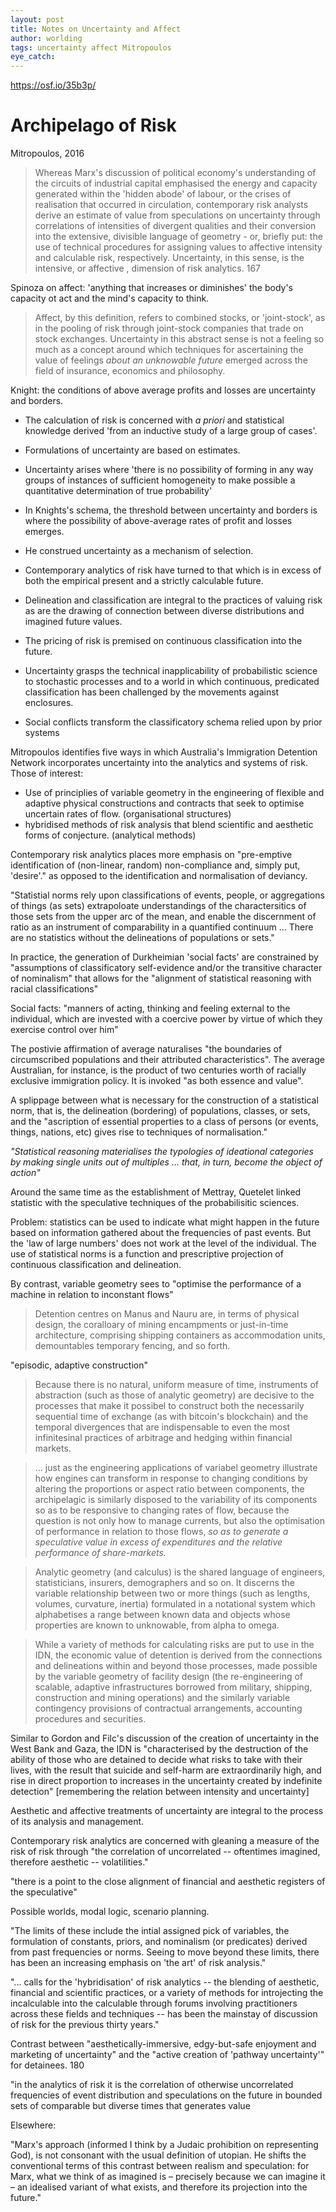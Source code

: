 ```yaml
---
layout: post
title: Notes on Uncertainty and Affect
author: worlding
tags: uncertainty affect Mitropoulos
eye_catch:
---
```

https://osf.io/35b3p/

# Archipelago of Risk
Mitropoulos, 2016

>Whereas Marx's discussion of political economy's understanding of the circuits of industrial capital emphasised the energy and capacity generated within the 'hidden abode' of labour, or the crises of realisation that occurred in circulation, contemporary risk analysts derive an estimate of value from speculations on uncertainty through correlations of intensities of divergent qualities and their conversion into the extensive, divisible language of geometry - or, briefly put: the use of technical procedures for assigning values to affective intensity and calculable risk, respectively. Uncertainty, in this sense, is the intensive, or affective , dimension of risk analytics. 167

Spinoza on affect: 'anything that increases or diminishes' the body's capacity ot act and the mind's capacity to think.
>Affect, by this definition, refers to combined stocks, or 'joint-stock', as in the pooling of risk through joint-stock companies that trade on stock exchanges. Uncertainty in this abstract sense is not a feeling so much as a concept around which techniques for ascertaining the value of feelings _about an unknowable future_ emerged across the field of insurance, economics and philosophy.

Knight: the conditions of above average profits and losses are uncertainty and borders.

* The calculation of risk is concerned with _a priori_ and statistical knowledge derived 'from an inductive study of a large group of cases'.
* Formulations of uncertainty are based on estimates.
* Uncertainty arises where 'there is no possibility of forming in any way groups of instances of sufficient homogeneity to make possible a quantitative determination of true probability'
* In Knights's schema, the threshold between uncertainty and borders is where the possibility of above-average rates of profit and losses emerges.
* He construed uncertainty as a mechanism of selection.
* Contemporary analytics of risk have turned to that which is in excess of both the empirical present and a strictly calculable future.
* Delineation and classification are integral to the practices of valuing risk as are the drawing of connection between diverse distributions and imagined future values.

* The pricing of risk is premised on continuous classification into the future.
* Uncertainty grasps the technical inapplicability of probabilistic science to stochastic processes and to a world in which continuous, predicated classification has been challenged by the movements against enclosures.
* Social conflicts transform the classificatory schema relied upon by prior systems

Mitropoulos identifies five ways in which Australia's Immigration Detention Network incorporates uncertainty into the analytics and systems of risk. Those of interest:
* Use of principlies of variable geometry in the engineering of flexible and adaptive physical constructions and contracts that seek to optimise uncertain rates of flow.  (organisational structures)
* hybridised methods of risk analysis that blend scientific and aesthetic forms of conjecture. (analytical methods)

Contemporary risk analytics places more emphasis on "pre-emptive identification of (non-linear, random) non-compliance and, simply put, 'desire'." as opposed to the identification and normalisation of deviancy.

"Statistial norms rely upon classifications of events, people, or aggregations of things (as sets) extrapoloate understandings of the charactersitics of those sets from the upper arc of the mean, and enable the discernment of ratio as an instrument of comparability in a quantified continuum ... There are no statistics without the delineations of populations or sets."

In practice, the generation of Durkheimian 'social facts' are constrained by "assumptions of classificatory self-evidence and/or the transitive character of nominalism" that allows for the "alignment of statistical reasoning with racial classifications"

Social facts: "manners of acting, thinking and feeling external to the individual, which are invested with a coercive power by virtue of which they exercise control over him"

The postivie affirmation of average naturalises "the boundaries of circumscribed populations and their attributed characteristics". The average Australian, for instance, is the product of two centuries worth of racially exclusive immigration policy. It is invoked "as both essence and value".

A splippage between what is necessary for the construction of a statistical norm, that is, the delineation (bordering) of populations, classes, or sets, and the "ascription of essential properties to a class of persons (or events, things, nations, etc) gives rise to techniques of normalisation."

_"Statistical reasoning materialises the typologies of ideational categories by making single units out of multiples ... that, in turn, become the object of action"_

Around the same time as the establishment of Mettray, Quetelet linked statistic with the speculative techniques of the probabilisitic sciences.

Problem: statistics can be used to indicate what might happen in the future based on information gathered about the frequencies of past events. But the 'law of large numbers' does not work at the level of the individual. The use of statistical norms is a function and prescriptive projection of continuous classification and delineation.

By contrast, variable geometry sees to "optimise the performance of a machine in relation to inconstant flows"

> Detention centres on Manus and Nauru are, in terms of physical design, the coralloary of mining encampments or just-in-time architecture, comprising shipping containers as accommodation units, demountables temporary fencing, and so forth.

"episodic, adaptive construction"

> Because there is no natural, uniform measure of time, instruments of abstraction (such as those of analytic geometry) are decisive to the processes that make it possibel to construct both the necessarily sequential time of exchange (as with bitcoin's blockchain) and the temporal divergences that are indispensable to even the most infinitesinal practices of arbitrage and hedging within financial markets.

> ... just as the engineering applications of variabel geometry illustrate how engines can transform in response to changing conditions by altering the proportions or aspect ratio between components, the archipelagic is similarly disposed to the variability of its components so as to be responsive to changing rates of flow, because the question is not only how to manage currents, but also the optimisation of performance in relation to those flows, _so as to generate a speculative value in excess of expenditures and the relative performance of share-markets._

> Analytic geometry (and calculus) is the shared language of engineers, statisticians, insurers, demographers and so on. It discerns the variable relationship between two or more things (such as lengths, volumes, curvature, inertia) formulated in a notational system which alphabetises a range between known data and objects whose properties are known to unknowable, from alpha to omega.

> While a variety of methods for calculating risks are put to use in the IDN, the economic value of detention is derived from the connections and delineations within and beyond those processes, made possible by the variable geometry of facility design (the re-engineering of scalable, adaptive infrastructures borrowed from military, shipping, construction and mining operations) and the similarly variable contingency provisions of contractual arrangements, accounting procedures and securities.

Similar to Gordon and Filc's discussion of the creation of uncertainty in the West Bank and Gaza, the IDN is "characterised by the destruction of the ability of those who are detained to decide what risks to take with their lives, with the result that suicide and self-harm are extraordinarily high, and rise in direct proportion to increases in the uncertainty created by indefinite detection" [remembering the relation between intensity and uncertainty]


Aesthetic and affective treatments of uncertainty are integral to the process of its analysis and management.

Contemporary risk analytics are concerned with gleaning a measure of the risk of risk through "the correlation of uncorrelated -- oftentimes imagined, therefore aesthetic -- volatilities."

"there is a point to the close alignment of financial and aesthetic registers of the speculative"

Possible worlds, modal logic, scenario planning.

"The limits of these include the intial assigned pick of variables, the formulation of constants, priors, and nominalism (or predicates) derived from past frequencies or norms. Seeing to move beyond these limits, there has been an increasing emphasis on 'the art' of risk analysis."

"... calls for the 'hybridisation' of risk analytics -- the blending of aesthetic, financial and scientific practices, or a variety of methods for introjecting the incalculable into the calculable through forums involving practitioners across these fields and techniques -- has been the mainstay of discussion of risk for the previous thirty years."

Contrast between "aesthetically-immersive, edgy-but-safe enjoyment and marketing of uncertainty" and the "active creation of 'pathway uncertainty'" for detainees. 180

"in the analytics of risk it is the correlation of otherwise uncorrelated frequencies of event distribution and speculations on the future in bounded sets of comparable but diverse times that generates value

Elsewhere:

"Marx's approach (informed I think by a Judaic prohibition on representing God), is not consonant with the usual definition of utopian. He shifts the conventional terms of this contrast between realism and speculation: for Marx, what we think of as imagined is – precisely because we can imagine it – an idealised variant of what exists, and therefore its projection into the future."
